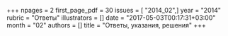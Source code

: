 +++
npages = 2
first_page_pdf = 30
issues = [ "2014_02",]
year = "2014"
rubric = "Ответы"
illustrators = []
date = "2017-05-03T00:17:31+03:00"
month = "02"
authors = []
title = "Ответы, указания, решения"
+++
